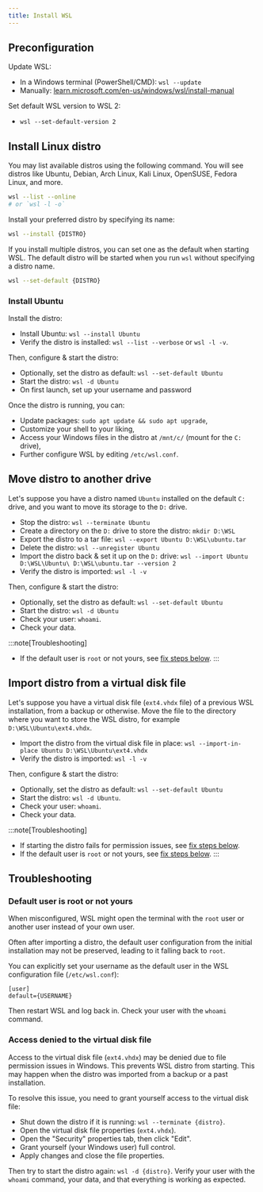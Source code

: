 ```yaml
---
title: Install WSL
---
```


## Preconfiguration

Update WSL:
- In a Windows terminal (PowerShell/CMD): `wsl --update`
- Manually: [learn.microsoft.com/en-us/windows/wsl/install-manual](https://learn.microsoft.com/en-us/windows/wsl/install-manual)

Set default WSL version to WSL 2:
- `wsl --set-default-version 2`


## Install Linux distro

You may list available distros using the following command. You will see distros like Ubuntu, Debian, Arch Linux, Kali Linux, OpenSUSE, Fedora Linux, and more.

```sh
wsl --list --online
# or `wsl -l -o`
```

Install your preferred distro by specifying its name:

```sh "{DISTRO}"
wsl --install {DISTRO}
```

If you install multiple distros, you can set one as the default when starting WSL. The default distro will be started when you run `wsl` without specifying a distro name.

```sh "{DISTRO}"
wsl --set-default {DISTRO}
```

### Install Ubuntu

Install the distro:
- Install Ubuntu: `wsl --install Ubuntu`
- Verify the distro is installed: `wsl --list --verbose` or `wsl -l -v`.

Then, configure & start the distro:
- Optionally, set the distro as default: `wsl --set-default Ubuntu`
- Start the distro: `wsl -d Ubuntu`
- On first launch, set up your username and password

Once the distro is running, you can:
- Update packages: `sudo apt update && sudo apt upgrade`,
- Customize your shell to your liking,
- Access your Windows files in the distro at `/mnt/c/` (mount for the `C:` drive),
- Further configure WSL by editing `/etc/wsl.conf`.


## Move distro to another drive

Let's suppose you have a distro named `Ubuntu` installed on the default `C:` drive, and you want to move its storage to the `D:` drive.

- Stop the distro: `wsl --terminate Ubuntu`
- Create a directory on the `D:` drive to store the distro: `mkdir D:\WSL`
- Export the distro to a tar file: `wsl --export Ubuntu D:\WSL\ubuntu.tar`
- Delete the distro: `wsl --unregister Ubuntu`
- Import the distro back & set it up on the `D:` drive: `wsl --import Ubuntu D:\WSL\Ubuntu\ D:\WSL\ubuntu.tar --version 2`
- Verify the distro is imported: `wsl -l -v`

Then, configure & start the distro:
- Optionally, set the distro as default: `wsl --set-default Ubuntu`
- Start the distro: `wsl -d Ubuntu`
- Check your user: `whoami`.
- Check your data.

:::note[Troubleshooting]
- If the default user is `root` or not yours, see [fix steps below](#default-user-is-root-or-not-yours).
:::

<!-- https://learn.microsoft.com/fr-fr/windows/wsl/use-custom-distro -->


## Import distro from a virtual disk file

Let's suppose you have a virtual disk file (`ext4.vhdx` file) of a previous WSL installation, from a backup or otherwise. Move the file to the directory where you want to store the WSL distro, for example `D:\WSL\Ubuntu\ext4.vhdx`.

- Import the distro from the virtual disk file in place: `wsl --import-in-place Ubuntu D:\WSL\Ubuntu\ext4.vhdx`
- Verify the distro is imported: `wsl -l -v`

Then, configure & start the distro:
- Optionally, set the distro as default: `wsl --set-default Ubuntu`
- Start the distro: `wsl -d Ubuntu`.
- Check your user: `whoami`.
- Check your data.

:::note[Troubleshooting]
- If starting the distro fails for permission issues, see [fix steps below](#access-denied-to-the-virtual-disk-file).
- If the default user is `root` or not yours, see [fix steps below](#default-user-is-root-or-not-yours).
:::


## Troubleshooting

### Default user is root or not yours

When misconfigured, WSL might open the terminal with the `root` user or another user instead of your own user.

Often after importing a distro, the default user configuration from the initial installation may not be preserved, leading to it falling back to `root`.

You can explicitly set your username as the default user in the WSL configuration file (`/etc/wsl.conf`):

```properties "{USERNAME}"
[user]
default={USERNAME}
```

Then restart WSL and log back in. Check your user with the `whoami` command.

### Access denied to the virtual disk file

Access to the virtual disk file (`ext4.vhdx`) may be denied due to file permission issues in Windows. This prevents WSL distro from starting. This may happen when the distro was imported from a backup or a past installation.

To resolve this issue, you need to grant yourself access to the virtual disk file:
- Shut down the distro if it is running: `wsl --terminate {distro}`.
- Open the virtual disk file properties (`ext4.vhdx`).
- Open the "Security" properties tab, then click "Edit".
- Grant yourself (your Windows user) full control.
- Apply changes and close the file properties.

Then try to start the distro again: `wsl -d {distro}`. Verify your user with the `whoami` command, your data, and that everything is working as expected.
